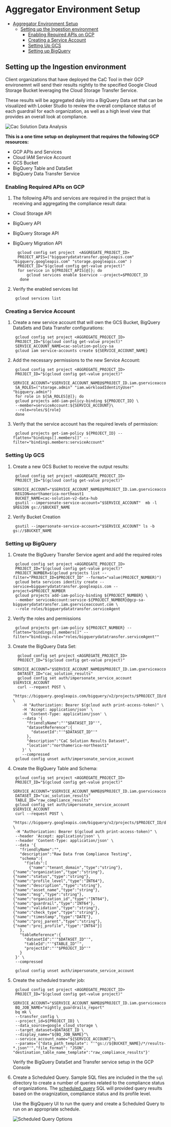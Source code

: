 
# Aggregator Environment Setup

<!-- TOC start -->
- [Aggregator Environment Setup](#aggregator-environment-setup)
  - [Setting up the Ingestion environment](#setting-up-the-ingestion-environment)
    - [Enabling Required APIs on GCP](#enabling-required-apis-on-gcp)
    - [Creating a Service Account](#creating-a-service-account)
    - [Setting Up GCS](#setting-up-gcs)
    - [Setting up BigQuery](#setting-up-bigquery)
<!-- TOC end -->

## Setting up the Ingestion environment

Client organizations that have deployed the CaC Tool in their GCP environemnt will send their results nightly to the specified Google Cloud Storage Bucket leveraging the Cloud Storage Transfer Service.

These results will be aggregated daily into a BigQuery Data set that can be visualized with Looker Studio to review the overall compliance status of each guardrail for each organization, as well as a high level view that provides an overall look at compliance.

![Cac Solution Data Analysis](../../documentation/assets/architecture_diagrams/cac-Solution-Architecture-Data-Analysis.png)

**This is a one time setup on deployment that requires the following GCP resources:**

* GCP APIs and Services
* Cloud IAM Service Account
* GCS Bucket
* BigQuery Table and DataSet
* BigQuery Data Transfer Service

### Enabling Required APIs on GCP

1. The following APIs and services are required in the project that is receiving and aggregating the compliance result data:

* Cloud Storage API
* BigQuery API
* BigQuery Storage API
* BigQuery Migration API

        gcloud config set project  <AGGREGATE_PROJECT_ID>
        PROJECT_APIS=("bigquerydatatransfer.googleapis.com" "bigquery.googleapis.com" "storage.googleapis.com" )       
        PROJECT_ID="$(gcloud config get-value project)"
        for service in ${PROJECT_APIS[@]}; do
            gcloud services enable $service --project=$PROJECT_ID
         done

2. Verify the enabled services list

        gcloud services list

### Creating a Service Account

1. Create a new service account that will own the GCS Bucket, BigQuery DataSets and Data Transfer configurations:

        gcloud config set project <AGGREGATE_PROJECT_ID>
        PROJECT_ID="$(gcloud config get-value project)"
        SERVICE_ACCOUNT_NAME=cac-solution-policy-sa
        gcloud iam service-accounts create ${SERVICE_ACCOUNT_NAME}

2. Add the necessary permissions to the new Service Account:

        gcloud config set project <AGGREGATE_PROJECT_ID>
        PROJECT_ID="$(gcloud config get-value project)"
        SERVICE_ACCOUNT="$SERVICE_ACCOUNT_NAME@$PROJECT_ID.iam.gserviceaccount.com"
        SA_ROLES=("storage.admin" "iam.workloadIdentityUser" "bigquery.admin")
        for role in ${SA_ROLES[@]}; do 
        gcloud projects add-iam-policy-binding ${PROJECT_ID} \
        --member=serviceAccount:${SERVICE_ACCOUNT}\
        --role=roles/${role}
        done

3. Verify that the service account has the required levels of permission:

        gcloud projects get-iam-policy ${PROJECT_ID} --flatten="bindings[].members[]" --filter="bindings.members:serviceAccount"

### Setting Up GCS

1. Create a new GCS Bucket to receive the output results:

        gcloud config set project <AGGREGATE_PROJECT_ID>
        PROJECT_ID="$(gcloud config get-value project)"
        SERVICE_ACCOUNT="$SERVICE_ACCOUNT_NAME@$PROJECT_ID.iam.gserviceaccount.com"
        REGION=northamerica-northeast1
        BUCKET_NAME=cac-solution-v2-data-hub
        gsutil --impersonate-service-account="$SERVICE_ACCOUNT"  mb -l $REGION gs://$BUCKET_NAME

2. Verify Bucket Creation

        gsutil --impersonate-service-account="$SERVICE_ACCOUNT" ls -b gs://$BUCKET_NAME

### Setting up BigQuery

1. Create the BigQuery Transfer Service agent and add the required roles

        gcloud config set project <AGGREGATE_PROJECT_ID>
        PROJECT_ID="$(gcloud config get-value project)"
        PROJECT_NUMBER=$(gcloud projects list --filter="PROJECT_ID=$PROJECT_ID" --format="value(PROJECT_NUMBER)")
        gcloud beta services identity create --service=bigquerydatatransfer.googleapis.com --project=$PROJECT_NUMBER
        gcloud projects add-iam-policy-binding ${PROJECT_NUMBER} \
        --member serviceAccount:service-${PROJECT_NUMBER}@gcp-sa-bigquerydatatransfer.iam.gserviceaccount.com \
        --role roles/bigquerydatatransfer.serviceAgent

2. Verify the roles and permissions

        gcloud projects get-iam-policy ${PROJECT_NUMBER} --flatten="bindings[].members[]" --filter="bindings.role="roles/bigquerydatatransfer.serviceAgent""

3. Create the BigQuery Data Set:

         gcloud config set project <AGGREGATE_PROJECT_ID>
         PROJECT_ID="$(gcloud config get-value project)"
         SERVICE_ACCOUNT="$SERVICE_ACCOUNT_NAME@$PROJECT_ID.iam.gserviceaccount.com"
         DATASET_ID="cac_solution_results"
         gcloud config set auth/impersonate_service_account $SERVICE_ACCOUNT
         curl --request POST \
           "https://bigquery.googleapis.com/bigquery/v2/projects/$PROJECT_ID/datasets" \
           -H "Authorization: Bearer $(gcloud auth print-access-token)" \
           -H 'Accept: application/json' \
           -H 'Content-Type: application/json' \
           --data '{
             "friendlyName":"'"$DATASET_ID"'",
             "datasetReference":{
               "datasetId":"'"$DATASET_ID"'"
             },
             "description":"CaC Solution Results Dataset",
             "location":"northamerica-northeast1"
           }' \
           --compressed
        gcloud config unset auth/impersonate_service_account

4. Create the BigQuery Table and Schema:

        gcloud config set project <AGGREGATE_PROJECT_ID>
        PROJECT_ID="$(gcloud config get-value project)"
        SERVICE_ACCOUNT="$SERVICE_ACCOUNT_NAME@$PROJECT_ID.iam.gserviceaccount.com"
        DATASET_ID="cac_solution_results"
        TABLE_ID="raw_compliance_results"
        gcloud config set auth/impersonate_service_account $SERVICE_ACCOUNT
        curl --request POST \
        "https://bigquery.googleapis.com/bigquery/v2/projects/$PROJECT_ID/datasets/$DATASET_ID/tables" \
        -H "Authorization: Bearer $(gcloud auth print-access-token)" \
        --header 'Accept: application/json' \
        --header 'Content-Type: application/json' \
        --data '{
          "friendlyName":"",
          "description":"Raw Data from Compliance Testing",
          "schema":{
            "fields":[
              {"name":"tenant_domain","type":"string"},{"name":"organization","type":"string"},{"name":"status","type":"string"},{"name":"profile_level","type":"INT64"},{"name":"description","type":"string"},{"name":"asset_name","type":"string"},{"name":"msg","type":"string"},{"name":"organization_id","type":"INT64"},{"name":"guardrail","type":"INT64"},{"name":"validation","type":"string"},{"name":"check_type","type":"string"},{"name":"timestamp","type":"DATE"},{"name":"proj_parent","type":"string"},{"name":"proj_profile","type":"INT64"}]
          },
          "tableReference":{
            "datasetId":"'"$DATASET_ID"'",
            "tableId":"'"$TABLE_ID"'",
            "projectId":"'"$PROJECT_ID"'"
          }
        }' \
        --compressed

        gcloud config unset auth/impersonate_service_account

5. Create the scheduled transfer job:

        gcloud config set project <AGGREGATE_PROJECT_ID>
        PROJECT_ID="$(gcloud config get-value project)"
        SERVICE_ACCOUNT="$SERVICE_ACCOUNT_NAME@$PROJECT_ID.iam.gserviceaccount.com"
        BQ_JOB_NAME="nightly_guardrails_report"
        bq mk \
        --transfer_config \
        --project_id=${PROJECT_ID} \
        --data_source=google_cloud_storage \
        --target_dataset=$DATASET_ID \
        --display_name="${BQ_JOB_NAME}"\
        --service_account_name="${SERVICE_ACCOUNT}"\
        --params='{"data_path_template": "'"gs://${BUCKET_NAME}/*/results-*.json"'","file_format": "JSON", "destination_table_name_template":"raw_compliance_results"}'
  
   Verify the BigQuery DataSet and Transfer service setup in the GCP Console

6. Create a Scheduled Query. Sample SQL files are included in the the `sql` directory to create a number of queries related to the compliance status of organizations. The [scheduled_query](../../install_scripts/aggregator/sql/scheduled_query.sql) SQL will provided query results based on the oragnization, compliance status and its profile level.

    Use the BigQquery UI to run the query and create a Scheduled Query to run on an appropriate schedule.

    ![Scheduled Query Options](../../documentation/assets/biquery/scheduled_query_2.png)
